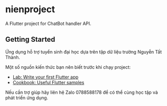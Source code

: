 # nienproject

A Flutter project for ChatBot handler API.

## Getting Started

Ứng dụng hỗ trợ tuyển sinh đại học dựa trên tập dữ liệu trường Nguyễn Tất Thành.

Một số nguồn kiến thức bạn nên biết trước khi chạy project:

- [Lab: Write your first Flutter app](https://docs.flutter.dev/get-started/codelab)
- [Cookbook: Useful Flutter samples](https://docs.flutter.dev/cookbook)

Nếu cần trợ giúp hãy liên hệ Zalo 0788588178 để có thể cùng học tập và phát triển ứng dụng.
